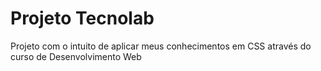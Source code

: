 # Projeto Tecnolab
 Projeto com o intuito de aplicar meus conhecimentos em CSS através do curso de Desenvolvimento Web
